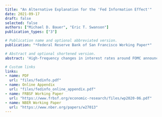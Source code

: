 ```yaml
---
title: "An Alternative Explanation for the 'Fed Information Effect'"
date: 2021-09-17
draft: false
selected: false
authors: ["Michael D. Bauer", "Eric T. Swanson"]
publication_types: ["3"]

# Publication name and optional abbreviated version.
publication: "*Federal Reserve Bank of San Francisco Working Paper*"

# Abstract and optional shortened version.
abstract: 'High-frequency changes in interest rates around FOMC announcements are astandard method of measuring monetary policy shocks.  However, some recent studies have documented puzzling effects of these shocks on private-sector forecasts of GDP, unemployment, or inflation that are opposite in sign to what standard macroeconomic models would predict. This evidence has been viewed as supportive of a "Fed information effect" channel of monetary policy, whereby an FOMC tightening (easing) communicates that the economy is stronger (weaker) than the public had expected.  We show that these empirical results are also consistent with a "Fed response to news" channel, in which incoming, publicly available economic news causes both the Fed to change monetary policy and the private sector to revise its forecasts.  We provide substantial new evidence that distinguishes between these two channels and strongly favors the latter; for example, (i) regressions that include the previously omitted public economic news, (ii) a new survey that we conduct of Blue Chip forecasters, and (iii) high-frequency financial market responses to FOMC announcements all indicate that the Fed and private sector are simply responding to the same public news, and that there is little if any role for a "Fed information effect".'

# Custom links
links:
- name: PDF
  url: "files/fedinfo.pdf"
- name: Online Appendix
  url: "files/fedinfo_online_appendix.pdf"
- name: FRBSF Working Paper
  url: "https://www.frbsf.org/economic-research/files/wp2020-06.pdf"
- name: NBER Working Paper
  url: "https://www.nber.org/papers/w27013"
---
```


